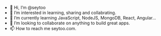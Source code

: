 - 👋 Hi, I’m @seytoo
- 👀 I’m interested in learning, sharing and collabrating.
- 🌱 I’m currently learning JavaScript, NodeJS, MongoDB, React, Angular...
- 💞️ I’m looking to collaborate on anything to build great apps.
- 📫 How to reach me seytoo.com.

<!---
seytoo/seytoo is a ✨ special ✨ repository because its `README.md` (this file) appears on your GitHub profile.
You can click the Preview link to take a look at your changes.
--->
